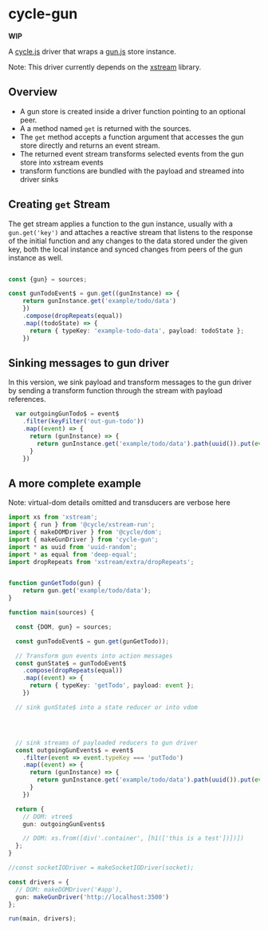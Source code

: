 # cycle-gun

**WIP**

A [cycle.js](https://github.com/cyclejs/cyclejs) driver that wraps a [gun.js](https://github.com/amark/gun) store instance.

Note: This driver currently depends on the [xstream](https://github.com/staltz/xstream) library.

## Overview

- A gun store is created inside a driver function pointing to an optional peer.
- A a method named `get` is returned with the sources.
- The `get` method accepts a function argument that accesses the gun store directly and returns an event stream.
- The returned event stream transforms selected events from the gun store into xstream events
- transform functions are bundled with the payload and streamed into driver sinks
 
## Creating `get` Stream

The get stream applies a function to the gun instance, usually with a `gun.get('key')` and attaches a reactive stream that listens to the response of the initial function and any changes to the data stored under the given key, both the local instance and synced changes from peers of the gun instance as well.

```typescript

const {gun} = sources;

const gunTodoEvent$ = gun.get((gunInstance) => {
    return gunInstance.get('example/todo/data')
    })
    .compose(dropRepeats(equal))
    .map((todoState) => {
      return { typeKey: 'example-todo-data', payload: todoState };
    })

```

## Sinking messages to gun driver

In this version, we sink payload and transform messages to
the gun driver by sending a transform function through the
stream with payload references.

```typescript
  var outgoingGunTodo$ = event$
    .filter(keyFilter('out-gun-todo'))
    .map((event) => {
      return (gunInstance) => {
        return gunInstance.get('example/todo/data').path(uuid()).put(event.payload);
      }
    })
```

## A more complete example

Note: virtual-dom details omitted and transducers are verbose here

```typescript
import xs from 'xstream';
import { run } from '@cycle/xstream-run';
import { makeDOMDriver } from '@cycle/dom';
import { makeGunDriver } from 'cycle-gun';
import * as uuid from 'uuid-random';
import * as equal from 'deep-equal';
import dropRepeats from 'xstream/extra/dropRepeats';


function gunGetTodo(gun) {
    return gun.get('example/todo/data');
}

function main(sources) {

  const {DOM, gun} = sources;

  const gunTodoEvent$ = gun.get(gunGetTodo));

  // Transform gun events into action messages
  const gunState$ = gunTodoEvent$
    .compose(dropRepeats(equal))
    .map((event) => {
      return { typeKey: 'getTodo', payload: event };
    })

  // sink gunState$ into a state reducer or into vdom




  // sink streams of payloaded reducers to gun driver
  const outgoingGunEvents$ = event$
    .filter(event => event.typeKey === 'putTodo')
    .map((event) => {
      return (gunInstance) => {
        return gunInstance.get('example/todo/data').path(uuid()).put(event.payload);
      }
    })

  return {
    // DOM: vtree$
    gun: outgoingGunEvents$

    // DOM: xs.from([div('.container', [h1(['this is a test'])])])
  };
}

//const socketIODriver = makeSocketIODriver(socket);

const drivers = {
  // DOM: makeDOMDriver('#app'),
  gun: makeGunDriver('http://localhost:3500')
};

run(main, drivers);

```












